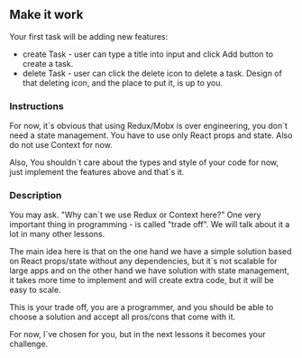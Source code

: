 ## Make it work

Your first task will be adding new features:
- create Task - user can type a title into input and click Add button to create a task.
- delete Task - user can click the delete icon to delete a task. Design of that deleting icon, and the place to put it, is up to you.

### Instructions
For now, it\`s obvious that using Redux/Mobx is over engineering, you don`t need a state management.
You have to use only React props and state. Also do not use Context for now.

Also, You shouldn\`t care about the types and style of your code for now, just implement the features above and that\`s it. 

### Description
You may ask. "Why can`t we use Redux or Context here?"
One very important thing in programming - is called "trade off".
We will talk about it a lot in many other lessons.

The main idea here is that on the one hand we have a simple solution based on React props/state
without any dependencies, but it\`s not scalable for large apps and on the other hand we have
solution with state management, it takes more time to implement and will create extra code, but it will be easy to scale.

This is your trade off, you are a programmer, and you should be able to choose a solution and accept all pros/cons that come with it.

For now, I\`ve chosen for you, but in the next lessons it becomes your challenge.

